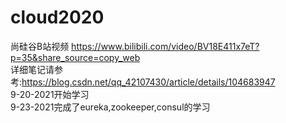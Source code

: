 # cloud2020 
尚硅谷B站视频 https://www.bilibili.com/video/BV18E411x7eT?p=35&share_source=copy_web  
详细笔记请参考:https://blog.csdn.net/qq_42107430/article/details/104683947  
9-20-2021开始学习  
9-23-2021完成了eureka,zookeeper,consul的学习  
